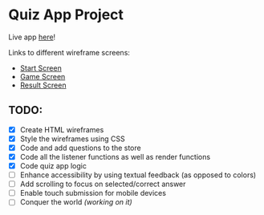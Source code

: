 # Quiz App Project
Live app [here](https://thinkful-ei-macaw.github.io/quiz-app-rm/)!

Links to different wireframe screens:
- [Start Screen](https://thinkful-ei-macaw.github.io/quiz-app-rm/wireframes/start-screen.html)
- [Game Screen](https://thinkful-ei-macaw.github.io/quiz-app-rm/wireframes/game-screen.html)
- [Result Screen](https://thinkful-ei-macaw.github.io/quiz-app-rm/wireframes/result-screen.html)

## TODO:
- [x] Create HTML wireframes
- [x] Style the wireframes using CSS
- [x] Code and add questions to the store
- [x] Code all the listener functions as well as render functions
- [x] Code quiz app logic
- [ ] Enhance accessibility by using textual feedback (as opposed to colors)
- [ ] Add scrolling to focus on selected/correct answer
- [ ] Enable touch submission for mobile devices
- [ ] Conquer the world _(working on it)_
